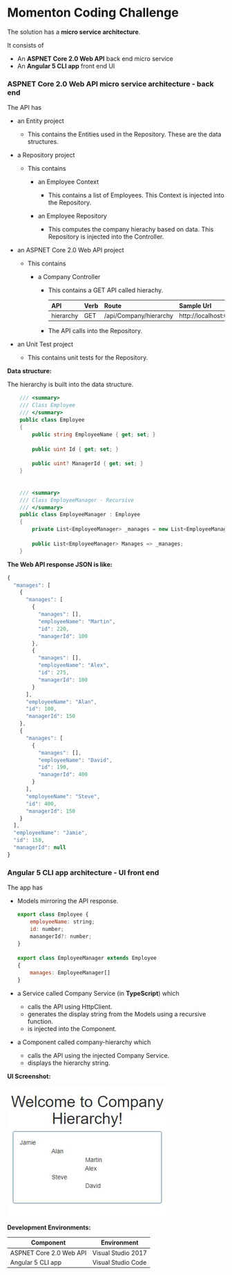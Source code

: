 # Momenton Coding Challenge

The solution has a **micro service architecture**.

It consists of

*   An **ASPNET Core 2.0 Web API** back end micro service
*   An **Angular 5 CLI app** front end UI

### ASPNET Core 2.0 Web API micro service architecture - back end

The API has

*   an Entity project
    *   This contains the Entities used in the Repository. These are the data structures.

*   a Repository project
    *   This contains

        *   an Employee Context
            *   This contains a list of Employees. This Context is injected into the Repository.

        *   an Employee Repository
            *   This computes the company hierachy based on data. This Repository is injected into the Controller.

* an ASPNET Core 2.0 Web API project
    *   This contains
        
        *   a Company Controller
            *   This contains a GET API called hierachy.

                | API | Verb | Route | Sample Url |
                | ---------- | -------- | --------- | ----------- |
                | hierarchy | GET | /api/Company/hierarchy | http://localhost:64800/api/Company/hierarchy |

            *   The API calls into the Repository.                

*   an Unit Test project
    *   This contains unit tests for the Repository.  

**Data structure:**

The hierarchy is built into the data structure.

```cs
    /// <summary>
    /// Class Employee
    /// </summary>
    public class Employee
    {        
        public string EmployeeName { get; set; }

        public uint Id { get; set; }

        public uint? ManagerId { get; set; }        
    }


    /// <summary>
    /// Class EmployeeManager - Recursive
    /// </summary>
    public class EmployeeManager : Employee
    {
        private List<EmployeeManager> _manages = new List<EmployeeManager>();

        public List<EmployeeManager> Manages => _manages;        
    }
```

**The Web API response JSON is like:**

```javascript
{
  "manages": [
    {
      "manages": [
        {
          "manages": [],
          "employeeName": "Martin",
          "id": 220,
          "managerId": 100
        },
        {
          "manages": [],
          "employeeName": "Alex",
          "id": 275,
          "managerId": 100
        }
      ],
      "employeeName": "Alan",
      "id": 100,
      "managerId": 150
    },
    {
      "manages": [
        {
          "manages": [],
          "employeeName": "David",
          "id": 190,
          "managerId": 400
        }
      ],
      "employeeName": "Steve",
      "id": 400,
      "managerId": 150
    }
  ],
  "employeeName": "Jamie",
  "id": 150,
  "managerId": null
}
```

### Angular 5 CLI app architecture - UI front end

The app has

*   Models mirroring the API response.

    ```javascript
    export class Employee {        
        employeeName: string;
        id: number;
        manangerId?: number;        
    }

    export class EmployeeManager extends Employee
    {
        manages: EmployeeManager[]        
    }
    ```

*   a Service called Company Service (in **TypeScript**) which
    
    *   calls the API using HttpClient.
    *   generates the display string from the Models using a recursive function.
    *   is injected into the Component.

*   a Component called company-hierarchy which

    *   calls the API using the injected Company Service.
    *   displays the hierarchy string.  


**UI Screenshot:**

![Screenshot](https://github.com/VeritasSoftware/MomentonCodingChallenge/blob/master/momenton.web/Screenshot.JPG)


**Development Environments:**

| Component | Environment |
| ------- | ------ |
| ASPNET Core 2.0 Web API | Visual Studio 2017 |
| Angular 5 CLI app | Visual Studio Code |